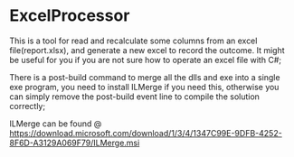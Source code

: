# ExcelProcessor
This is a tool for read and recalculate some columns from an excel file(report.xlsx), and generate a new excel to record the outcome. It might be useful for you if you are not sure how to operate an excel file with C#;

There is a post-build command to merge all the dlls and exe into a single exe program, you need to install ILMerge if you need this, otherwise you can simply remove the post-build event line to compile the solution correctly;

ILMerge can be found @ https://download.microsoft.com/download/1/3/4/1347C99E-9DFB-4252-8F6D-A3129A069F79/ILMerge.msi